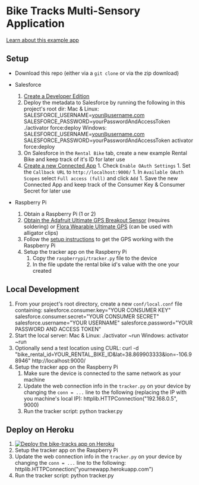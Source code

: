 Bike Tracks Multi-Sensory Application
=====================================

[Learn about this example app](ARTICLE.md)

## Setup

* Download this repo (either via a `git clone` or via the zip download)

* Salesforce
    1. [Create a Developer Edition](developer.salesforce.com/signup)
    1. Deploy the metadata to Salesforce by running the following in this project's root dir:
        Mac & Linux:
            SALESFORCE_USERNAME=your@username.com SALESFORCE_PASSWORD=yourPasswordAndAccessToken ./activator force:deploy
        Windows:
            SALESFORCE_USERNAME=your@username.com SALESFORCE_PASSWORD=yourPasswordAndAccessToken activator force:deploy
    1. On Salesforce in the `Rental Bike` tab, create a new example Rental Bike and keep track of it's ID for later use
    1. [Create a new Connected App](https://login.salesforce.com/app/mgmt/forceconnectedapps/forceAppEdit.apexp)
           1. Check `Enable OAuth Settings`
           1. Set the `Callback URL` to `http://localhost:9000/`
           1. In `Available OAuth Scopes` select `Full access (full)` and click `Add`
           1. Save the new Connected App and keep track of the Consumer Key & Consumer Secret for later use

* Raspberry Pi
    1. Obtain a Raspberry Pi (1 or 2)
    1. [Obtain the Adafruit Ultimate GPS Breakout Sensor](https://www.adafruit.com/product/746) (requires soldering) or [Flora Wearable Ultimate GPS](https://www.adafruit.com/products/1059) (can be used with alligator clips)
    1. Follow the [setup instructions](https://learn.adafruit.com/adafruit-ultimate-gps-on-the-raspberry-pi/introduction) to get the GPS working with the Raspberry Pi
    1. Setup the tracker app on the Raspberry Pi
        1. Copy the `raspberrypi/tracker.py` file to the device
        1. In the file update the rental bike id's value with the one your created

## Local Development

1. From your project's root directory, create a new `conf/local.conf` file containing:
        salesforce.consumer.key="YOUR CONSUMER KEY"
        salesforce.consumer.secret="YOUR CONSUMER SECRET"
        salesforce.username="YOUR USERNAME"
        salesforce.password="YOUR PASSWORD AND ACCESS TOKEN"
1. Start the local server:
    Mac & Linux:
        ./activator ~run
    Windows:
        activator ~run
1. Optionally send a test location using CURL:
        curl -d "bike_rental_id=YOUR_RENTAL_BIKE_ID&lat=38.869903333&lon=-106.98946" http://localhost:9000/
1. Setup the tracker app on the Raspberry Pi
    1. Make sure the device is connected to the same network as your machine
    1. Update the web connection info in the `tracker.py` on your device by changing the `conn = ...` line to the following (replacing the IP with you machine's local IP):
            httplib.HTTPConnection("192.168.0.5", 9000)
    1. Run the tracker script:
            python tracker.py


## Deploy on Heroku

1. [![Deploy the bike-tracks app on Heroku](https://www.herokucdn.com/deploy/button.png)](https://heroku.com/deploy)
1. Setup the tracker app on the Raspberry Pi
1. Update the web connection info in the `tracker.py` on your device by changing the `conn = ...` line to the following:
        httplib.HTTPConnection("yournewapp.herokuapp.com")
1. Run the tracker script:
        python tracker.py